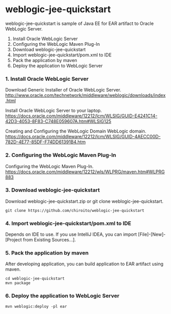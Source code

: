 # weblogic-jee-quickstart
weblogic-jee-quickstart is sample of Java EE for EAR artifact to Oracle WebLogic Server. 

1. Install Oracle WebLogic Server
1. Configuring the WebLogic Maven Plug-In
1. Download weblogic-jee-quickstart
1. Import weblogic-jee-quickstart/pom.xml to IDE
1. Pack the application by maven
1. Deploy the application to WebLogic Server

### 1. Install Oracle WebLogic Server

Download Generic Installer of Oracle WebLogic Server.   
http://www.oracle.com/technetwork/middleware/weblogic/downloads/index.html   

Install Oracle WebLogic Server to your laptop.   
https://docs.oracle.com/middleware/12212/lcm/WLSIG/GUID-E4241C14-42D3-4053-8F83-C748E059607A.htm#WLSIG125   

Creating and Configuring the WebLogic Domain WebLogic domain.   
https://docs.oracle.com/middleware/12212/lcm/WLSIG/GUID-4AECC00D-782D-4E77-85DF-F74DD61391B4.htm   

### 2. Configuring the WebLogic Maven Plug-In
Configuring the WebLogic Maven Plug-In.   
https://docs.oracle.com/middleware/12212/wls/WLPRG/maven.htm#WLPRG883   

### 3. Download weblogic-jee-quickstart
Download weblogic-jee-quickstart.zip or git clone weblogic-jee-quickstart.
```
git clone https://github.com/chiroito/weblogic-jee-quickstart
```

### 4. Import weblogic-jee-quickstart/pom.xml to IDE
Depends on IDE to use. If you use IntelliJ IDEA, you can import [File]-[New]-[Project from Existing Sources...].

### 5. Pack the application by maven
After developing application, you can build application to EAR artifact using maven.
```
cd weblogic-jee-quickstart
mvn package
```
### 6. Deploy the application to WebLogic Server
```
mvn weblogic:deploy -pl ear
```